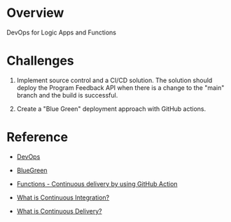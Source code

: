 # Overview
DevOps for Logic Apps and Functions

# Challenges

1. Implement source control and a CI/CD solution.  The solution should deploy the Program Feedback API when there is a change to the "main" branch and the build is successful.

3. Create a "Blue Green" deployment approach with GitHub actions.

# Reference
* [DevOps](https://resources.github.com/devops/)

* [BlueGreen](https://martinfowler.com/bliki/BlueGreenDeployment.html)

* [Functions - Continuous delivery by using GitHub Action](https://docs.microsoft.com/en-us/azure/azure-functions/functions-how-to-github-actions)

* [What is Continuous Integration?](https://docs.microsoft.com/devops/develop/what-is-continuous-integration)

* [What is Continuous Delivery?](https://docs.microsoft.com/devops/deliver/what-is-continuous-delivery)